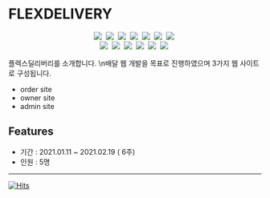 # FLEXDELIVERY

<p align="center">
  <a target="_blank" rel="noopener noreferrer" href="https://camo.githubusercontent.com/dd7559df3804c36eeeb5da15bb3445ea66682b8ffc736e2dc737e1975056cbf4/68747470733a2f2f696d672e736869656c64732e696f2f62616467652f507974686f6e2d3337363641423f7374796c653d666c61742d737175617265266c6f676f3d507974686f6e266c6f676f436f6c6f723d7768697465"><img src="https://camo.githubusercontent.com/dd7559df3804c36eeeb5da15bb3445ea66682b8ffc736e2dc737e1975056cbf4/68747470733a2f2f696d672e736869656c64732e696f2f62616467652f507974686f6e2d3337363641423f7374796c653d666c61742d737175617265266c6f676f3d507974686f6e266c6f676f436f6c6f723d7768697465" data-canonical-src="https://img.shields.io/badge/Python-3766AB?style=flat-square&amp;logo=Python&amp;logoColor=white" style="max-width:100%;"></a>&nbsp; 
  <a target="_blank" rel="noopener noreferrer" href="https://camo.githubusercontent.com/372dfe5550512c1b2e7e3649ea92a5cbadeec44a51c3b2bf822fe2a7a22c13d7/68747470733a2f2f696d672e736869656c64732e696f2f62616467652f4a6176612d3030373339363f7374796c653d666c61742d737175617265266c6f676f3d4a617661266c6f676f436f6c6f723d7768697465"><img src="https://camo.githubusercontent.com/372dfe5550512c1b2e7e3649ea92a5cbadeec44a51c3b2bf822fe2a7a22c13d7/68747470733a2f2f696d672e736869656c64732e696f2f62616467652f4a6176612d3030373339363f7374796c653d666c61742d737175617265266c6f676f3d4a617661266c6f676f436f6c6f723d7768697465" data-canonical-src="https://img.shields.io/badge/Java-007396?style=flat-square&amp;logo=Java&amp;logoColor=white" style="max-width:100%;"></a>&nbsp; 
  <a target="_blank" rel="noopener noreferrer" href="https://camo.githubusercontent.com/89b52efeb1444c107d4e810705983737057a6dbaf44dd97977abb35ffa92dda9/68747470733a2f2f696d672e736869656c64732e696f2f62616467652f432b2b2d3030353939433f7374796c653d666c61742d737175617265266c6f676f3d43253242253242266c6f676f436f6c6f723d7768697465"><img src="https://camo.githubusercontent.com/89b52efeb1444c107d4e810705983737057a6dbaf44dd97977abb35ffa92dda9/68747470733a2f2f696d672e736869656c64732e696f2f62616467652f432b2b2d3030353939433f7374796c653d666c61742d737175617265266c6f676f3d43253242253242266c6f676f436f6c6f723d7768697465" data-canonical-src="https://img.shields.io/badge/C++-00599C?style=flat-square&amp;logo=C%2B%2B&amp;logoColor=white" style="max-width:100%;"></a>&nbsp; 
  <a target="_blank" rel="noopener noreferrer" href="https://camo.githubusercontent.com/c627263bfde5e853eef76b088f380460a4f2f2d909175eee6a77b42ca1a041c1/68747470733a2f2f696d672e736869656c64732e696f2f62616467652f432d4138423943433f7374796c653d666c61742d737175617265266c6f676f3d43266c6f676f436f6c6f723d7768697465"><img src="https://camo.githubusercontent.com/c627263bfde5e853eef76b088f380460a4f2f2d909175eee6a77b42ca1a041c1/68747470733a2f2f696d672e736869656c64732e696f2f62616467652f432d4138423943433f7374796c653d666c61742d737175617265266c6f676f3d43266c6f676f436f6c6f723d7768697465" data-canonical-src="https://img.shields.io/badge/C-A8B9CC?style=flat-square&amp;logo=C&amp;logoColor=white" style="max-width:100%;"></a>&nbsp; 
  <a target="_blank" rel="noopener noreferrer" href="https://camo.githubusercontent.com/607f3adb5fb476059b0021201f5e48b5cafa7d82eb10d60e4385ae128aef1ac8/68747470733a2f2f696d672e736869656c64732e696f2f62616467652f4a6176617363726970742d6666623133623f7374796c653d666c61742d737175617265266c6f676f3d6a617661736372697074266c6f676f436f6c6f723d7768697465"><img src="https://camo.githubusercontent.com/607f3adb5fb476059b0021201f5e48b5cafa7d82eb10d60e4385ae128aef1ac8/68747470733a2f2f696d672e736869656c64732e696f2f62616467652f4a6176617363726970742d6666623133623f7374796c653d666c61742d737175617265266c6f676f3d6a617661736372697074266c6f676f436f6c6f723d7768697465" data-canonical-src="https://img.shields.io/badge/Javascript-ffb13b?style=flat-square&amp;logo=javascript&amp;logoColor=white" style="max-width:100%;"></a>&nbsp; 
  <a target="_blank" rel="noopener noreferrer" href="https://camo.githubusercontent.com/997205b77cd7eac35fdae833c285ec8c87d0d45e26f5b5482a61f391a3733844/68747470733a2f2f696d672e736869656c64732e696f2f62616467652f6373732d3135373242363f7374796c653d666c61742d737175617265266c6f676f3d63737333266c6f676f436f6c6f723d7768697465"><img src="https://camo.githubusercontent.com/997205b77cd7eac35fdae833c285ec8c87d0d45e26f5b5482a61f391a3733844/68747470733a2f2f696d672e736869656c64732e696f2f62616467652f6373732d3135373242363f7374796c653d666c61742d737175617265266c6f676f3d63737333266c6f676f436f6c6f723d7768697465" data-canonical-src="https://img.shields.io/badge/css-1572B6?style=flat-square&amp;logo=css3&amp;logoColor=white" style="max-width:100%;"></a>&nbsp; 
  <a target="_blank" rel="noopener noreferrer" href="https://camo.githubusercontent.com/fc69e2256f21cb0e4329ed80814e6d0a60a80edb95123af793e2321af5dfe8a5/68747470733a2f2f696d672e736869656c64732e696f2f62616467652f476f2d3131423438413f7374796c653d666c61742d737175617265266c6f676f3d476f266c6f676f436f6c6f723d7768697465"><img src="https://camo.githubusercontent.com/fc69e2256f21cb0e4329ed80814e6d0a60a80edb95123af793e2321af5dfe8a5/68747470733a2f2f696d672e736869656c64732e696f2f62616467652f476f2d3131423438413f7374796c653d666c61742d737175617265266c6f676f3d476f266c6f676f436f6c6f723d7768697465" data-canonical-src="https://img.shields.io/badge/Go-11B48A?style=flat-square&amp;logo=Go&amp;logoColor=white" style="max-width:100%;"></a>&nbsp; 
  <br>
  <a target="_blank" rel="noopener noreferrer" href="https://camo.githubusercontent.com/1f38af5ca8299d9d7bc2df4b6f22a69533a0938bc9049023efa97c58c7218494/68747470733a2f2f696d672e736869656c64732e696f2f62616467652f537072696e67426f6f742d3644423333463f7374796c653d666c61742d737175617265266c6f676f3d537072696e67266c6f676f436f6c6f723d7768697465"><img src="https://camo.githubusercontent.com/1f38af5ca8299d9d7bc2df4b6f22a69533a0938bc9049023efa97c58c7218494/68747470733a2f2f696d672e736869656c64732e696f2f62616467652f537072696e67426f6f742d3644423333463f7374796c653d666c61742d737175617265266c6f676f3d537072696e67266c6f676f436f6c6f723d7768697465" data-canonical-src="https://img.shields.io/badge/SpringBoot-6DB33F?style=flat-square&amp;logo=Spring&amp;logoColor=white" style="max-width:100%;"></a>&nbsp; 
  <a target="_blank" rel="noopener noreferrer" href="https://camo.githubusercontent.com/9f47ab44c8425fb370779a070dee85979d5ec780212db4cc44c203de2ee4c384/68747470733a2f2f696d672e736869656c64732e696f2f62616467652f446a616e676f2d3039324532303f7374796c653d666c61742d737175617265266c6f676f3d446a616e676f266c6f676f436f6c6f723d7768697465"><img src="https://camo.githubusercontent.com/9f47ab44c8425fb370779a070dee85979d5ec780212db4cc44c203de2ee4c384/68747470733a2f2f696d672e736869656c64732e696f2f62616467652f446a616e676f2d3039324532303f7374796c653d666c61742d737175617265266c6f676f3d446a616e676f266c6f676f436f6c6f723d7768697465" data-canonical-src="https://img.shields.io/badge/Django-092E20?style=flat-square&amp;logo=Django&amp;logoColor=white" style="max-width:100%;"></a>&nbsp; 
  <a target="_blank" rel="noopener noreferrer" href="https://camo.githubusercontent.com/96267d8a69067065ffe11ac12baa0d9206641de7eb74225b62fa93f78631775a/68747470733a2f2f696d672e736869656c64732e696f2f62616467652f4d7973716c2d4536423931453f7374796c653d666c61742d737175617265266c6f676f3d4d7953716c266c6f676f436f6c6f723d7768697465"><img src="https://camo.githubusercontent.com/9f47ab44c8425fb370779a070dee85979d5ec780212db4cc44c203de2ee4c384/68747470733a2f2f696d672e736869656c64732e696f2f62616467652f446a616e676f2d3039324532303f7374796c653d666c61742d737175617265266c6f676f3d446a616e676f266c6f676f436f6c6f723d7768697465" data-canonical-src="file:///Users/nagyeom/Downloads/oracle.svg&amp;logoColor=white" style="max-width:100%;"></a>&nbsp; 
  <a target="_blank" rel="noopener noreferrer" href="https://camo.githubusercontent.com/44edb2e605b96f705ca4a112b1629a746a8317ecceef02a35586a3a9dcec4e39/68747470733a2f2f696d672e736869656c64732e696f2f62616467652f48797065726c65646765724661627269632d4442333535323f7374796c653d666c61742d737175617265266c6f676f3d48756c75266c6f676f436f6c6f723d7768697465"><img src="https://camo.githubusercontent.com/44edb2e605b96f705ca4a112b1629a746a8317ecceef02a35586a3a9dcec4e39/68747470733a2f2f696d672e736869656c64732e696f2f62616467652f48797065726c65646765724661627269632d4442333535323f7374796c653d666c61742d737175617265266c6f676f3d48756c75266c6f676f436f6c6f723d7768697465" data-canonical-src="https://img.shields.io/badge/HyperledgerFabric-DB3552?style=flat-square&amp;logo=Hulu&amp;logoColor=white" style="max-width:100%;"></a>&nbsp; 
  <a target="_blank" rel="noopener noreferrer" href="https://camo.githubusercontent.com/8aa7fdcd3402ea395c3fdbd8c00fe0f6b7be091fcf985556a2b2097847616bc8/68747470733a2f2f696d672e736869656c64732e696f2f62616467652f6177732d3333333636343f7374796c653d666c61742d737175617265266c6f676f3d616d617a6f6e2d617773266c6f676f436f6c6f723d7768697465"><img src="https://camo.githubusercontent.com/8aa7fdcd3402ea395c3fdbd8c00fe0f6b7be091fcf985556a2b2097847616bc8/68747470733a2f2f696d672e736869656c64732e696f2f62616467652f6177732d3333333636343f7374796c653d666c61742d737175617265266c6f676f3d616d617a6f6e2d617773266c6f676f436f6c6f723d7768697465" data-canonical-src="https://img.shields.io/badge/aws-333664?style=flat-square&amp;logo=amazon-aws&amp;logoColor=white" style="max-width:100%;"></a>&nbsp; 
  <a target="_blank" rel="noopener noreferrer" href="https://camo.githubusercontent.com/54c0416f72fad296b583868875fae73649e193659241ac90c313711a46c619d1/68747470733a2f2f696d672e736869656c64732e696f2f62616467652f656c61737469637365617263682d3030353537313f7374796c653d666c61742d737175617265266c6f676f3d656c6173746963736561726368266c6f676f436f6c6f723d7768697465"><img src="https://camo.githubusercontent.com/54c0416f72fad296b583868875fae73649e193659241ac90c313711a46c619d1/68747470733a2f2f696d672e736869656c64732e696f2f62616467652f656c61737469637365617263682d3030353537313f7374796c653d666c61742d737175617265266c6f676f3d656c6173746963736561726368266c6f676f436f6c6f723d7768697465" data-canonical-src="https://img.shields.io/badge/elasticsearch-005571?style=flat-square&amp;logo=elasticsearch&amp;logoColor=white" style="max-width:100%;"></a>&nbsp; 
</p>

플렉스딜리버리를 소개합니다.
\n배달 웹 개발을 목표로 진행하였으며 3가지 웹 사이트로 구성됩니다.

- order site
- owner site
- admin site

## Features
- 기간 : 2021.01.11 ~ 2021.02.19 ( 6주)
- 인원 : 5명

___
 [![Hits](https://hits.seeyoufarm.com/api/count/incr/badge.svg?url=https%3A%2F%2Fgithub.com%2Fgjbae1212%2Fhit-counter)](https://hits.seeyoufarm.com)  
